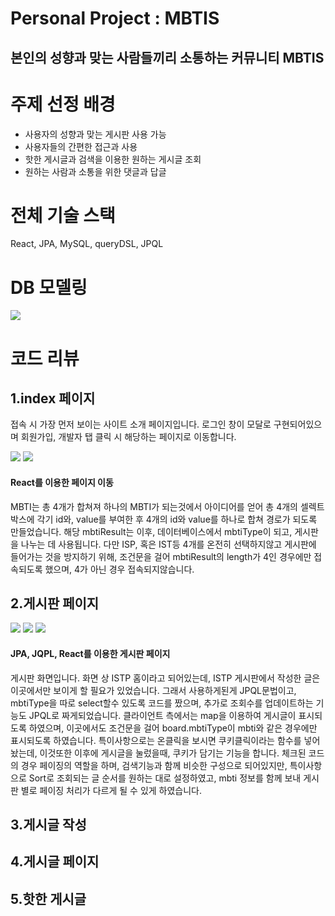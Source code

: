 <h1>Personal Project : MBTIS</h1>
<h2>본인의 성향과 맞는 사람들끼리 소통하는 커뮤니티 MBTIS</h2>

<h1>주제 선정 배경</h1>
<ul>
  <li>사용자의 성향과 맞는 게시판 사용 가능</li>
  <li>사용자들의 간편한 접근과 사용</li>
  <li>핫한 게시글과 검색을 이용한 원하는 게시글 조회</li>
  <li>원하는 사람과 소통을 위한 댓글과 답글</li>
</ul>


<h1>전체 기술 스택</h1>
<p>React, JPA, MySQL, queryDSL, JPQL</p>

<h1>DB 모델링</h1>
<img src="https://github.com/user-attachments/assets/3e0fad2d-de10-4ac9-93f8-68ea67dd7527">

<h1>코드 리뷰</h1>
  <h2>1.index 페이지</h2>

  <p>접속 시 가장 먼저 보이는 사이트 소개 페이지입니다. 로그인 창이 모달로 구현되어있으며 회원가입, 개발자 탭 클릭 시 
      해당하는 페이지로 이동합니다. 
  </p>


<img src="https://github.com/user-attachments/assets/b40d2069-096b-4d68-9ce2-28d171629bf7">
  

<img src="https://github.com/user-attachments/assets/2a6a1263-c07c-4a2f-b9b0-2ab8474cff22">

<h4>React를 이용한 페이지 이동</h4>

<p> MBTI는 총 4개가 합쳐져 하나의 MBTI가 되는것에서 아이디어를 얻어 총 4개의 셀렉트 박스에 각기 id와, value를 부여한 후 4개의 id와 value를 하나로 합쳐 경로가 되도록 만들었습니다. 해당 mbtiResult는 이후, 데이터베이스에서 mbtiType이 되고, 게시판을 나누는 데 사용됩니다. 다만 ISP, 혹은 IST등 4개를 온전히 선택하지않고 게시판에 들어가는 것을 방지하기 위해, 조건문을 걸어 mbtiResult의 length가 4인 경우에만 접속되도록 했으며, 4가 아닌 경우 접속되지않습니다.
</p>

  <h2>2.게시판 페이지</h2>


<img src="https://github.com/user-attachments/assets/ef7ecec9-568c-4535-8f8d-ffb3f12694ba">

<img src="https://github.com/user-attachments/assets/965f3354-e71c-4c88-861a-5ce7e17320dd">

<img src="https://github.com/user-attachments/assets/9d8378cd-078e-47da-a116-89e7b2047f23">

<h4>JPA, JQPL, React를 이용한 게시판 페이지</h4>

<p>게시판 화면입니다. 화면 상 ISTP 홈이라고 되어있는데, ISTP 게시판에서 작성한 글은 이곳에서만 보이게 할 필요가 있었습니다. 그래서 사용하게된게 JPQL문법이고, mbtiType을 따로 select할수 있도록 코드를 짰으며, 추가로 조회수를 업데이트하는 기능도 JPQL로 짜게되었습니다.
클라이언트 측에서는 map을 이용하여 게시글이 표시되도록 하였으며, 이곳에서도 조건문을 걸어 board.mbtiType이 mbti와 같은 경우에만 표시되도록 하였습니다. 특이사항으로는 온클릭을 보시면 쿠키클릭이라는 함수를 넣어놨는데, 이것또한 이후에 게시글을 눌렀을때, 쿠키가 담기는 기능을 합니다.
체크된 코드의 경우 페이징의 역할을 하며, 검색기능과 함께 비슷한 구성으로 되어있지만, 특이사항으로 Sort로 조회되는 글 순서를 원하는 대로 설정하였고, mbti 정보를 함께 보내 게시판 별로 페이징 처리가 다르게 될 수 있게 하였습니다.
</p>



  <h2>3.게시글 작성</h2>

  <h2>4.게시글 페이지</h2>

  <h2>5.핫한 게시글</h2>
  
